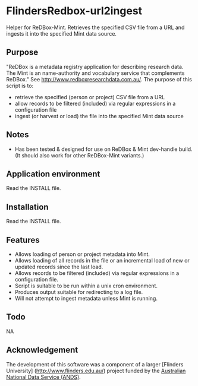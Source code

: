FlindersRedbox-url2ingest
=========================

Helper for ReDBox-Mint. Retrieves the specified CSV file from a URL and
ingests it into the specified Mint data source.

Purpose
-------
"ReDBox is a metadata registry application for describing research data.
The Mint is an name-authority and vocabulary service that complements ReDBox."
See http://www.redboxresearchdata.com.au/. The purpose of this script is to:
* retrieve the specified (person or project) CSV file from a URL
* allow records to be filtered (included) via regular expressions in a configuration file
* ingest (or harvest or load) the file into the specified Mint data source

Notes
-----
* Has been tested & designed for use on ReDBox & Mint dev-handle build.
  (It should also work for other ReDBox-Mint variants.)

Application environment
-----------------------
Read the INSTALL file.

Installation
------------
Read the INSTALL file.

Features
--------
* Allows loading of person or project metadata into Mint.
* Allows loading of all records in the file or an incremental load of new
  or updated records since the last load.
* Allows records to be filtered (included) via regular expressions in a
  configuration file.
* Script is suitable to be run within a unix cron environment.
* Produces output suitable for redirecting to a log file.
* Will not attempt to ingest metadata unless Mint is running.

Todo
----
NA

Acknowledgement
---------------
The development of this software was a component of a larger [Flinders University]
(http://www.flinders.edu.au/) project funded by the [Australian National Data
Service (ANDS)](http://ands.org.au).

